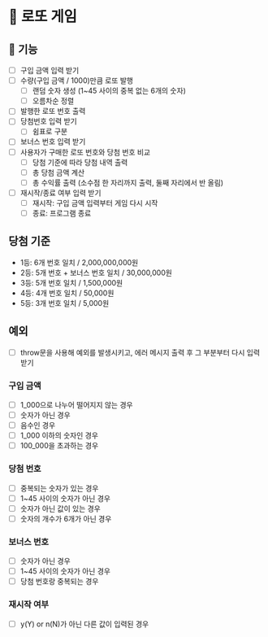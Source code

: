 # 🎰 로또 게임
## 🧰 기능

- [ ] 구입 금액 입력 받기
- [ ] 수량(구입 금액 / 1000)만큼 로또 발행
    - [ ] 랜덤 숫자 생성 (1~45 사이의 중복 없는 6개의 숫자)
    - [ ] 오름차순 정렬
- [ ] 발행한 로또 번호 출력
- [ ] 당첨번호 입력 받기
    - [ ] 쉼표로 구분
- [ ] 보너스 번호 입력 받기
- [ ] 사용자가 구매한 로또 번호와 당첨 번호 비교
    - [ ] 당첨 기준에 따라 당첨 내역 출력
    - [ ] 총 당첨 금액 계산
    - [ ] 총 수익률 출력 (소수점 한 자리까지 출력, 둘째 자리에서 반 올림)
- [ ] 재시작/종료 여부 입력 받기
    - [ ] 재시작: 구입 금액 입력부터 게임 다시 시작
    - [ ] 종료: 프로그램 종료

## 당첨 기준

- 1등: 6개 번호 일치 / 2,000,000,000원
- 2등: 5개 번호 + 보너스 번호 일치 / 30,000,000원
- 3등: 5개 번호 일치 / 1,500,000원
- 4등: 4개 번호 일치 / 50,000원
- 5등: 3개 번호 일치 / 5,000원

## 예외
- [ ] throw문을 사용해 예외를 발생시키고, 에러 메시지 출력 후 그 부분부터 다시 입력 받기
### 구입 금액
- [ ] 1_000으로 나누어 떨어지지 않는 경우
- [ ] 숫자가 아닌 경우
- [ ] 음수인 경우
- [ ] 1_000 이하의 숫자인 경우
- [ ] 100_000을 초과하는 경우

### 당첨 번호
- [ ] 중복되는 숫자가 있는 경우
- [ ] 1~45 사이의 숫자가 아닌 경우
- [ ] 숫자가 아닌 값이 있는 경우
- [ ] 숫자의 개수가 6개가 아닌 경우

### 보너스 번호
- [ ] 숫자가 아닌 경우
- [ ] 1~45 사이의 숫자가 아닌 경우
- [ ] 당첨 번호랑 중복되는 경우

### 재시작 여부
- [ ] y(Y) or n(N)가 아닌 다른 값이 입력된 경우